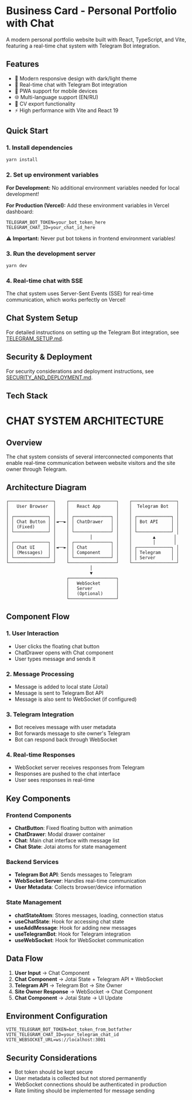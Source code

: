 # Business Card - Personal Portfolio with Chat

A modern personal portfolio website built with React, TypeScript, and Vite, featuring a real-time chat system with Telegram Bot integration.

## Features

- 🎨 Modern responsive design with dark/light theme
- 💬 Real-time chat with Telegram Bot integration
- 📱 PWA support for mobile devices
- 🌐 Multi-language support (EN/RU)
- 📄 CV export functionality
- ⚡ High performance with Vite and React 19

## Quick Start

### 1. Install dependencies

```bash
yarn install
```

### 2. Set up environment variables

**For Development:**
No additional environment variables needed for local development!

**For Production (Vercel):**
Add these environment variables in Vercel dashboard:

```env
TELEGRAM_BOT_TOKEN=your_bot_token_here
TELEGRAM_CHAT_ID=your_chat_id_here
```

⚠️ **Important:** Never put bot tokens in frontend environment variables!

### 3. Run the development server

```bash
yarn dev
```

### 4. Real-time chat with SSE

The chat system uses Server-Sent Events (SSE) for real-time communication, which works perfectly on Vercel!

## Chat System Setup

For detailed instructions on setting up the Telegram Bot integration, see [TELEGRAM_SETUP.md](./TELEGRAM_SETUP.md).

## Security & Deployment

For security considerations and deployment instructions, see [SECURITY_AND_DEPLOYMENT.md](./SECURITY_AND_DEPLOYMENT.md).

## Tech Stack



# CHAT SYSTEM ARCHITECTURE

## Overview

The chat system consists of several interconnected components that enable real-time communication between website visitors and the site owner through Telegram.

## Architecture Diagram

```
┌─────────────────┐    ┌──────────────────┐    ┌─────────────────┐
│   User Browser  │    │   React App      │    │  Telegram Bot   │
│                 │    │                  │    │                 │
│ ┌─────────────┐ │    │ ┌──────────────┐ │    │ ┌─────────────┐ │
│ │ Chat Button │ │◄──►│ │ ChatDrawer   │ │    │ │ Bot API     │ │
│ │ (Fixed)     │ │    │ │              │ │    │ │             │ │
│ └─────────────┘ │    │ └──────────────┘ │    │ └─────────────┘ │
│                 │    │        │         │    │        ▲       │
│ ┌─────────────┐ │    │ ┌──────────────┐ │    │        │       │
│ │ Chat UI     │ │◄──►│ │ Chat         │ │    │ ┌─────────────┐ │
│ │ (Messages)  │ │    │ │ Component    │ │    │ │ Telegram    │ │
│ └─────────────┘ │    │ └──────────────┘ │    │ │ Server      │ │
└─────────────────┘    └──────────────────┘    └─────────────────┘
                                │
                                ▼
                       ┌──────────────────┐
                       │   WebSocket      │
                       │   Server         │
                       │   (Optional)     │
                       └──────────────────┘
```

## Component Flow

### 1. User Interaction

- User clicks the floating chat button
- ChatDrawer opens with Chat component
- User types message and sends it

### 2. Message Processing

- Message is added to local state (Jotai)
- Message is sent to Telegram Bot API
- Message is also sent to WebSocket (if configured)

### 3. Telegram Integration

- Bot receives message with user metadata
- Bot forwards message to site owner's Telegram
- Bot can respond back through WebSocket

### 4. Real-time Responses

- WebSocket server receives responses from Telegram
- Responses are pushed to the chat interface
- User sees responses in real-time

## Key Components

### Frontend Components

- **ChatButton**: Fixed floating button with animation
- **ChatDrawer**: Modal drawer container
- **Chat**: Main chat interface with message list
- **Chat State**: Jotai atoms for state management

### Backend Services

- **Telegram Bot API**: Sends messages to Telegram
- **WebSocket Server**: Handles real-time communication
- **User Metadata**: Collects browser/device information

### State Management

- **chatStateAtom**: Stores messages, loading, connection status
- **useChatState**: Hook for accessing chat state
- **useAddMessage**: Hook for adding new messages
- **useTelegramBot**: Hook for Telegram integration
- **useWebSocket**: Hook for WebSocket communication

## Data Flow

1. **User Input** → Chat Component
2. **Chat Component** → Jotai State + Telegram API + WebSocket
3. **Telegram API** → Telegram Bot → Site Owner
4. **Site Owner Response** → WebSocket → Chat Component
5. **Chat Component** → Jotai State → UI Update

## Environment Configuration

```env
VITE_TELEGRAM_BOT_TOKEN=bot_token_from_botfather
VITE_TELEGRAM_CHAT_ID=your_telegram_chat_id
VITE_WEBSOCKET_URL=ws://localhost:3001
```

## Security Considerations

- Bot token should be kept secure
- User metadata is collected but not stored permanently
- WebSocket connections should be authenticated in production
- Rate limiting should be implemented for message sending
